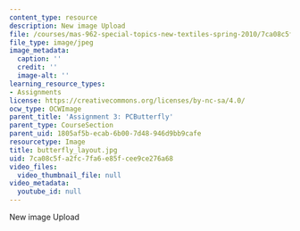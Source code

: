 ```yaml
---
content_type: resource
description: New image Upload
file: /courses/mas-962-special-topics-new-textiles-spring-2010/7ca08c5fa2fc7fa6e85fcee9ce276a68_butterfly_layout.jpg
file_type: image/jpeg
image_metadata:
  caption: ''
  credit: ''
  image-alt: ''
learning_resource_types:
- Assignments
license: https://creativecommons.org/licenses/by-nc-sa/4.0/
ocw_type: OCWImage
parent_title: 'Assignment 3: PCButterfly'
parent_type: CourseSection
parent_uid: 1805af5b-ecab-6b00-7d48-946d9bb9cafe
resourcetype: Image
title: butterfly_layout.jpg
uid: 7ca08c5f-a2fc-7fa6-e85f-cee9ce276a68
video_files:
  video_thumbnail_file: null
video_metadata:
  youtube_id: null
---
```

New image Upload